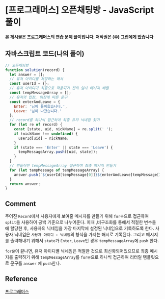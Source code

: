 # [프로그래머스] 오픈채팅방 - JavaScript 풀이

**본 게시물은 프로그래머스의 연습 문제 풀이입니다. 저작권은 (주) 그랩에게 있습니다**

## 자바스크립트 코드(나의 풀이)

```javascript
// 오픈채팅방
function solution(record) {
  let answer = [];
  // 유저 아이디를 저장하는 해시
  const userId = {};
  // 유저 아이디가 최종으로 적용되기 전의 임시 메시지 배열
  const tempMessageArray = [];
  // 유저의 입장, 퇴장에 따른 문구
  const enterAndLeave = {
    Enter: '님이 들어왔습니다.',
    Leave: '님이 나갔습니다.'
  };
  // record를 하나씩 접근하여 최종 유저 닉네임 찾기
  for (let re of record) {
    const [state, uid, nickName] = re.split(' ');
    if (nickName !== undefined) {
      userId[uid] = nickName;
    }
    if (state === 'Enter' || state === 'Leave') {
      tempMessageArray.push([uid, state]);
    }
  }
  // 만들어진 tempMessageArray 접근하여 최종 메시지 만들기
  for (let tempMessage of tempMessageArray) {
    answer.push(`${userId[tempMessage[0]]}${enterAndLeave[tempMessage[1]]}`);
  }
  return answer;
}
```



## Comment

주어진 `Record`에서 사용자에게 보여줄 메시지를 만들기 위해 `for문`으로 접근하여 `split`을 사용하여 공백 기준으로 나누어준다. 이때 ,비구조화를 통해서 적절한 변수들에 할당한 후, 사용자의 닉네임을 가장 마지막에 설정된 닉네임으로 기록하도록 한다. 사용자 닉네임은 `사용자 아이디 : 닉네임`의 형식을 가지는 해시로 기록된다. 그리고 메시지를 출력해내기 위해서 `state`가 `Enter`, `Leave`인 경우 `tempMessageArray`에 `push` 한다.

`for문`이 끝나면, 유저 아이디별 닉네임은 적절한 것으로 최신화되어있으므로 최종 메시지를 출력하기 위해 `tempMessageArray`를 `for문`으로 하나씩 접근하여 리터럴 템플릿으로 문구를 `answer` 에 `push`한다.

## Reference

[프로그래머스](https://programmers.co.kr)

